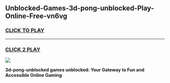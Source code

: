 
## Unblocked-Games-3d-pong-unblocked-Play-Online-Free-vn6vg
<h3>
<a href="https://premium76.site?title=3d-pong-unblocked&ref=26A">CLICK TO PLAY</a></h3>
<hr>

<h3>
<a href="https://premium76.site?title=3d-pong-unblocked&ref=26A">CLICK 2 PLAY</a>
  
</h3>

<a href="https://premium76.site?title=3d-pong-unblocked&ref=26A"><img src="https://clearcache.store/games.png"></a>


**3d-pong-unblocked games unblocked: Your Gateway to Fun and Accessible Online Gaming**
